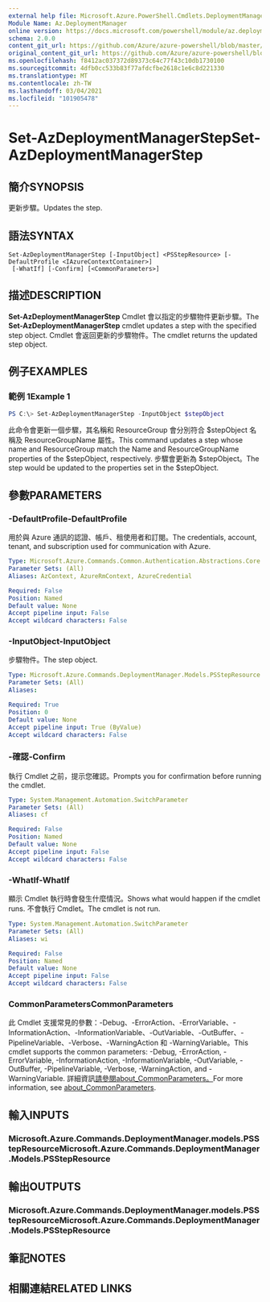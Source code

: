 ```yaml
---
external help file: Microsoft.Azure.PowerShell.Cmdlets.DeploymentManager.dll-Help.xml
Module Name: Az.DeploymentManager
online version: https://docs.microsoft.com/powershell/module/az.deploymentmanager/set-azdeploymentmanagerstep
schema: 2.0.0
content_git_url: https://github.com/Azure/azure-powershell/blob/master/src/DeploymentManager/DeploymentManager/help/Set-AzDeploymentManagerStep.md
original_content_git_url: https://github.com/Azure/azure-powershell/blob/master/src/DeploymentManager/DeploymentManager/help/Set-AzDeploymentManagerStep.md
ms.openlocfilehash: f8412ac037372d89373c64c77f43c10db1730100
ms.sourcegitcommit: 4dfb0cc533b83f77afdcfbe2618c1e6c8d221330
ms.translationtype: MT
ms.contentlocale: zh-TW
ms.lasthandoff: 03/04/2021
ms.locfileid: "101905478"
---
```

# <span data-ttu-id="ece3d-101">Set-AzDeploymentManagerStep</span><span class="sxs-lookup"><span data-stu-id="ece3d-101">Set-AzDeploymentManagerStep</span></span>

## <span data-ttu-id="ece3d-102">簡介</span><span class="sxs-lookup"><span data-stu-id="ece3d-102">SYNOPSIS</span></span>
<span data-ttu-id="ece3d-103">更新步驟。</span><span class="sxs-lookup"><span data-stu-id="ece3d-103">Updates the step.</span></span>

## <span data-ttu-id="ece3d-104">語法</span><span class="sxs-lookup"><span data-stu-id="ece3d-104">SYNTAX</span></span>

```
Set-AzDeploymentManagerStep [-InputObject] <PSStepResource> [-DefaultProfile <IAzureContextContainer>]
 [-WhatIf] [-Confirm] [<CommonParameters>]
```

## <span data-ttu-id="ece3d-105">描述</span><span class="sxs-lookup"><span data-stu-id="ece3d-105">DESCRIPTION</span></span>
<span data-ttu-id="ece3d-106">**Set-AzDeploymentManagerStep** Cmdlet 會以指定的步驟物件更新步驟。</span><span class="sxs-lookup"><span data-stu-id="ece3d-106">The **Set-AzDeploymentManagerStep** cmdlet updates a step with the specified step object.</span></span>
<span data-ttu-id="ece3d-107">Cmdlet 會返回更新的步驟物件。</span><span class="sxs-lookup"><span data-stu-id="ece3d-107">The cmdlet returns the updated step object.</span></span>

## <span data-ttu-id="ece3d-108">例子</span><span class="sxs-lookup"><span data-stu-id="ece3d-108">EXAMPLES</span></span>

### <span data-ttu-id="ece3d-109">範例 1</span><span class="sxs-lookup"><span data-stu-id="ece3d-109">Example 1</span></span>
```powershell
PS C:\> Set-AzDeploymentManagerStep -InputObject $stepObject
```

<span data-ttu-id="ece3d-110">此命令會更新一個步驟，其名稱和 ResourceGroup 會分別符合 $stepObject 名稱及 ResourceGroupName 屬性。</span><span class="sxs-lookup"><span data-stu-id="ece3d-110">This command updates a step whose name and ResourceGroup match the Name and ResourceGroupName properties of the $stepObject, respectively.</span></span>
<span data-ttu-id="ece3d-111">步驟會更新為 $stepObject。</span><span class="sxs-lookup"><span data-stu-id="ece3d-111">The step would be updated to the properties set in the $stepObject.</span></span>

## <span data-ttu-id="ece3d-112">參數</span><span class="sxs-lookup"><span data-stu-id="ece3d-112">PARAMETERS</span></span>

### <span data-ttu-id="ece3d-113">-DefaultProfile</span><span class="sxs-lookup"><span data-stu-id="ece3d-113">-DefaultProfile</span></span>
<span data-ttu-id="ece3d-114">用於與 Azure 通訊的認證、帳戶、租使用者和訂閱。</span><span class="sxs-lookup"><span data-stu-id="ece3d-114">The credentials, account, tenant, and subscription used for communication with Azure.</span></span>

```yaml
Type: Microsoft.Azure.Commands.Common.Authentication.Abstractions.Core.IAzureContextContainer
Parameter Sets: (All)
Aliases: AzContext, AzureRmContext, AzureCredential

Required: False
Position: Named
Default value: None
Accept pipeline input: False
Accept wildcard characters: False
```

### <span data-ttu-id="ece3d-115">-InputObject</span><span class="sxs-lookup"><span data-stu-id="ece3d-115">-InputObject</span></span>
<span data-ttu-id="ece3d-116">步驟物件。</span><span class="sxs-lookup"><span data-stu-id="ece3d-116">The step object.</span></span>

```yaml
Type: Microsoft.Azure.Commands.DeploymentManager.Models.PSStepResource
Parameter Sets: (All)
Aliases:

Required: True
Position: 0
Default value: None
Accept pipeline input: True (ByValue)
Accept wildcard characters: False
```

### <span data-ttu-id="ece3d-117">-確認</span><span class="sxs-lookup"><span data-stu-id="ece3d-117">-Confirm</span></span>
<span data-ttu-id="ece3d-118">執行 Cmdlet 之前，提示您確認。</span><span class="sxs-lookup"><span data-stu-id="ece3d-118">Prompts you for confirmation before running the cmdlet.</span></span>

```yaml
Type: System.Management.Automation.SwitchParameter
Parameter Sets: (All)
Aliases: cf

Required: False
Position: Named
Default value: None
Accept pipeline input: False
Accept wildcard characters: False
```

### <span data-ttu-id="ece3d-119">-WhatIf</span><span class="sxs-lookup"><span data-stu-id="ece3d-119">-WhatIf</span></span>
<span data-ttu-id="ece3d-120">顯示 Cmdlet 執行時會發生什麼情況。</span><span class="sxs-lookup"><span data-stu-id="ece3d-120">Shows what would happen if the cmdlet runs.</span></span>
<span data-ttu-id="ece3d-121">不會執行 Cmdlet。</span><span class="sxs-lookup"><span data-stu-id="ece3d-121">The cmdlet is not run.</span></span>

```yaml
Type: System.Management.Automation.SwitchParameter
Parameter Sets: (All)
Aliases: wi

Required: False
Position: Named
Default value: None
Accept pipeline input: False
Accept wildcard characters: False
```

### <span data-ttu-id="ece3d-122">CommonParameters</span><span class="sxs-lookup"><span data-stu-id="ece3d-122">CommonParameters</span></span>
<span data-ttu-id="ece3d-123">此 Cmdlet 支援常見的參數：-Debug、-ErrorAction、-ErrorVariable、-InformationAction、-InformationVariable、-OutVariable、-OutBuffer、-PipelineVariable、-Verbose、-WarningAction 和 -WarningVariable。</span><span class="sxs-lookup"><span data-stu-id="ece3d-123">This cmdlet supports the common parameters: -Debug, -ErrorAction, -ErrorVariable, -InformationAction, -InformationVariable, -OutVariable, -OutBuffer, -PipelineVariable, -Verbose, -WarningAction, and -WarningVariable.</span></span> <span data-ttu-id="ece3d-124">詳細資訊[請參閱about_CommonParameters。](http://go.microsoft.com/fwlink/?LinkID=113216)</span><span class="sxs-lookup"><span data-stu-id="ece3d-124">For more information, see [about_CommonParameters](http://go.microsoft.com/fwlink/?LinkID=113216).</span></span>

## <span data-ttu-id="ece3d-125">輸入</span><span class="sxs-lookup"><span data-stu-id="ece3d-125">INPUTS</span></span>

### <span data-ttu-id="ece3d-126">Microsoft.Azure.Commands.DeploymentManager.models.PSStepResource</span><span class="sxs-lookup"><span data-stu-id="ece3d-126">Microsoft.Azure.Commands.DeploymentManager.Models.PSStepResource</span></span>

## <span data-ttu-id="ece3d-127">輸出</span><span class="sxs-lookup"><span data-stu-id="ece3d-127">OUTPUTS</span></span>

### <span data-ttu-id="ece3d-128">Microsoft.Azure.Commands.DeploymentManager.models.PSStepResource</span><span class="sxs-lookup"><span data-stu-id="ece3d-128">Microsoft.Azure.Commands.DeploymentManager.Models.PSStepResource</span></span>

## <span data-ttu-id="ece3d-129">筆記</span><span class="sxs-lookup"><span data-stu-id="ece3d-129">NOTES</span></span>

## <span data-ttu-id="ece3d-130">相關連結</span><span class="sxs-lookup"><span data-stu-id="ece3d-130">RELATED LINKS</span></span>
